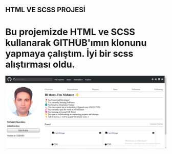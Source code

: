 ## HTML VE SCSS PROJESİ

# Bu projemizde HTML ve SCSS kullanarak GITHUB'ımın klonunu yapmaya çalıştım. İyi bir scss    alıştırması oldu.


<img src="./ekranresmi.png">